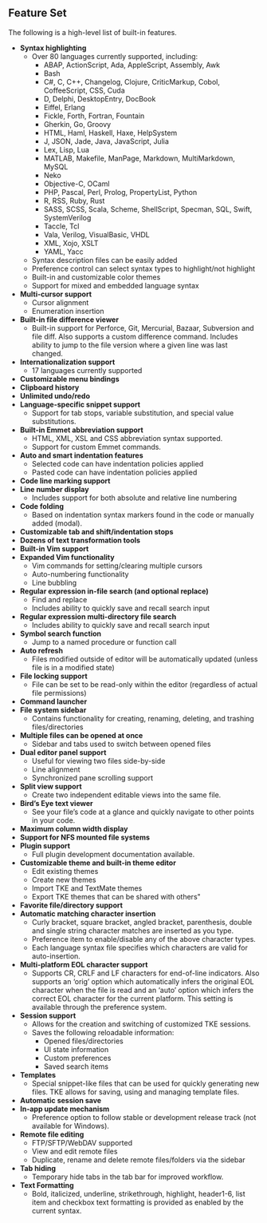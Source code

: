 ## Feature Set

The following is a high-level list of built-in features.

- **Syntax highlighting**
	- Over 80 languages currently supported, including:
		- ABAP, ActionScript, Ada, AppleScript, Assembly, Awk
		- Bash
		- C#, C, C\+\+, Changelog, Clojure, CriticMarkup, Cobol, CoffeeScript, CSS, Cuda
		- D, Delphi, DesktopEntry, DocBook
		- Eiffel, Erlang
		- Fickle, Forth, Fortran, Fountain
		- Gherkin, Go, Groovy
		- HTML, Haml, Haskell, Haxe, HelpSystem
		- J, JSON, Jade, Java, JavaScript, Julia
		- Lex, Lisp, Lua
		- MATLAB, Makefile, ManPage, Markdown, MultiMarkdown, MySQL
		- Neko
		- Objective-C, OCaml
		- PHP, Pascal, Perl, Prolog, PropertyList, Python
		- R, RSS, Ruby, Rust
		- SASS, SCSS, Scala, Scheme, ShellScript, Specman, SQL, Swift, SystemVerilog
		- Taccle, Tcl
		- Vala, Verilog, VisualBasic, VHDL
		- XML, Xojo, XSLT
		- YAML, Yacc
	- Syntax description files can be easily added
	- Preference control can select syntax types to highlight/not highlight
	- Built-in and customizable color themes
	- Support for mixed and embedded language syntax
- **Multi-cursor support**
	- Cursor alignment
	- Enumeration insertion
- **Built-in file difference viewer**
	- Built-in support for Perforce, Git, Mercurial, Bazaar, Subversion and file diff. Also supports a custom difference command. Includes ability to jump to the file version where a given line was last changed.
- **Internationalization support**
	- 17 languages currently supported
- **Customizable menu bindings**
- **Clipboard history**
- **Unlimited undo/redo**
- **Language-specific snippet support**
	- Support for tab stops, variable substitution, and special value substitutions.
- **Built-in Emmet abbreviation support**
	- HTML, XML, XSL and CSS abbreviation syntax supported.
	- Support for custom Emmet commands.
- **Auto and smart indentation features**
	- Selected code can have indentation policies applied
	- Pasted code can have indentation policies applied
- **Code line marking support** 
- **Line number display**
	- Includes support for both absolute and relative line numbering
- **Code folding**
	- Based on indentation syntax markers found in the code or manually added (modal).
- **Customizable tab and shift/indentation stops**
- **Dozens of text transformation tools**
- **Built-in Vim support**
- **Expanded Vim functionality**
	- Vim commands for setting/clearing multiple cursors
	- Auto-numbering functionality
	- Line bubbling
- **Regular expression in-file search (and optional replace)**
	- Find and replace
	- Includes ability to quickly save and recall search input
- **Regular expression multi-directory file search**
	- Includes ability to quickly save and recall search input
- **Symbol search function**
	- Jump to a named procedure or function call
- **Auto refresh**
	- Files modified outside of editor will be automatically updated (unless file is in a modified state)
- **File locking support**
	- File can be set to be read-only within the editor (regardless of actual file permissions)
- **Command launcher**  
- **File system sidebar**
	- Contains functionality for creating, renaming, deleting, and trashing files/directories
- **Multiple files can be opened at once**
	- Sidebar and tabs used to switch between opened files
- **Dual editor panel support**
	- Useful for viewing two files side-by-side
	- Line alignment
	- Synchronized pane scrolling support
- **Split view support**
	- Create two independent editable views into the same file.
- **Bird’s Eye text viewer**
	- See your file’s code at a glance and quickly navigate to other points in your code.
- **Maximum column width display**  
- **Support for NFS mounted file systems**
- **Plugin support**
	- Full plugin development documentation available.
- **Customizable theme and built-in theme editor**
	- Edit existing themes
	- Create new themes
	- Import TKE and TextMate themes
	- Export TKE themes that can be shared with others"
- **Favorite file/directory support**   
- **Automatic matching character insertion**
	- Curly bracket, square bracket, angled bracket, parenthesis, double and single string character matches are inserted as you type.
	- Preference item to enable/disable any of the above character types.
	- Each language syntax file specifies which characters are valid for auto-insertion.
- **Multi-platform EOL character support**
	- Supports CR, CRLF and LF characters for end-of-line indicators.  Also supports an ‘orig’ option which automatically infers the original EOL character when the file is read and an ‘auto’ option which infers the correct EOL character for the current platform.  This setting is available through the preference system.
- **Session support**
	- Allows for the creation and switching of customized TKE sessions.
	- Saves the following reloadable information:
		- Opened files/directories
		- UI state information
		- Custom preferences
		- Saved search items
- **Templates**
	- Special snippet-like files that can be used for quickly generating new files.  TKE allows for saving, using and managing template files.
- **Automatic session save**    
- **In-app update mechanism**
	- Preference option to follow stable or development release track (not available for Windows).
- **Remote file editing**
	- FTP/SFTP/WebDAV supported
	- View and edit remote files
	- Duplicate, rename and delete remote files/folders via the sidebar
- **Tab hiding**
	- Temporary hide tabs in the tab bar for improved workflow.
- **Text Formatting**
	- Bold, italicized, underline, strikethrough, highlight, header1-6, list item and checkbox text formatting is provided as enabled by the current syntax.